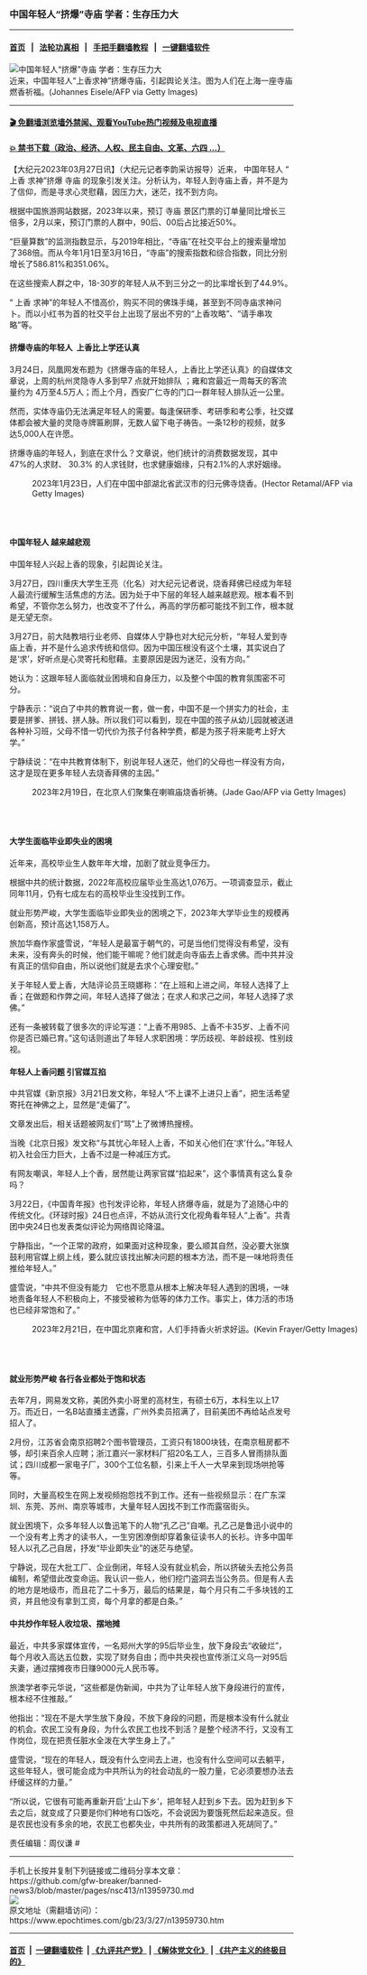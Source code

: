### 中国年轻人“挤爆”寺庙 学者：生存压力大
------------------------

#### [首页](https://github.com/gfw-breaker/banned-news3/blob/master/README.md) &nbsp;&nbsp;|&nbsp;&nbsp; [法轮功真相](https://github.com/begood0513/basic/blob/master/README.md)  &nbsp;&nbsp;|&nbsp;&nbsp; [手把手翻墙教程](https://github.com/gfw-breaker/guides/wiki)  &nbsp;&nbsp;|&nbsp;&nbsp; [一键翻墙软件](https://github.com/gfw-breaker/nogfw/blob/master/README.md)  



<div><img alt="中国年轻人“挤爆”寺庙 学者：生存压力大" class="attachment-djy_600_400 size-djy_600_400 wp-post-image" src="https://i.epochtimes.com/assets/uploads/2023/03/id13955468-GettyImages-918812492-600x400.jpg"/>
<div class="caption">
 近来，中国年轻人“上香求神”挤爆寺庙，引起舆论关注。图为人们在上海一座寺庙燃香祈福。(Johannes Eisele/AFP via Getty Images)
</div></div><hr/>

#### [ 🎬  免翻墙浏览墙外禁闻、观看YouTube热门视频及电视直播](https://github.com/gfw-breaker/HelloWorld)

#### [ 💥  禁书下载（政治、经济、人权、民主自由、文革、六四 ...）](https://github.com/gfw-breaker/books/blob/master/README.md)

<div><p>
 【大纪元2023年03月27日讯】（大纪元记者李韵采访报导）近来，
 <ok href="https://www.epochtimes.com/gb/tag/%E4%B8%AD%E5%9B%BD%E5%B9%B4%E8%BD%BB%E4%BA%BA.html">
  中国年轻人
 </ok>
 “
 <ok href="https://www.epochtimes.com/gb/tag/%E4%B8%8A%E9%A6%99.html">
  上香
 </ok>
 求神”挤爆
 <ok href="https://www.epochtimes.com/gb/tag/%E5%AF%BA%E5%BA%99.html">
  寺庙
 </ok>
 的现象引发关注。分析认为，年轻人到寺庙上香，并不是为了信仰，而是寻求心灵慰藉，因压力大，迷茫，找不到方向。
</p>
<p>
 根据中国旅游网站数据，2023年以来，预订
 <ok href="https://www.epochtimes.com/gb/tag/%E5%AF%BA%E5%BA%99.html">
  寺庙
 </ok>
 景区门票的订单量同比增长三倍多，2月以来，预订门票的人群中，90后、00后占比接近50%。
</p>
<p>
 “巨量算数”的监测指数显示，与2019年相比，“寺庙”在社交平台上的搜索量增加了368倍。而从今年1月1日至3月16日，“寺庙”的搜索指数和综合指数，同比分别增长了586.81%和351.06%。
</p>
<p>
 在这些搜索人群之中，18-30岁的年轻人从不到三分之一的比率增长到了44.9%。
</p>
<p>
 “
 <ok href="https://www.epochtimes.com/gb/tag/%E4%B8%8A%E9%A6%99.html">
  上香
 </ok>
 求神”的年轻人不惜高价，购买不同的佛珠手绳，甚至到不同寺庙求神问卜。而以小红书为首的社交平台上出现了层出不穷的“上香攻略”、“请手串攻略”等。
</p>
<h4>
 挤爆寺庙的年轻人  上香比上学还认真
</h4>
<p>
 3月24日，凤凰网发布题为《挤爆寺庙的年轻人，上香比上学还认真》的自媒体文章说，上周的杭州灵隐寺人多到早7 点就开始排队 ；雍和宫最近一周每天的客流量约为 4万至4.5万人；而上个月，西安广仁寺的门口一群年轻人排队近一公里。
</p>
<p>
 然而，实体寺庙仍无法满足年轻人的需要。每逢保研季、考研季和考公季，社交媒体都会被大量的灵隐寺牌匾刷屏，无数人留下电子祷告。一条12秒的视频，就多达5,000人在许愿。
</p>
<p>
 挤爆寺庙的年轻人，到底在求什么？文章说，他们统计的消费数据发现，其中47%的人求财、 30.3% 的人求钱财，也求健康姻缘，只有2.1%的人求好姻缘。
</p>
<figure aria-describedby="caption-attachment-13959783" class="wp-caption aligncenter" id="attachment_13959783" style="width: 600px">
 <ok href="https://i.epochtimes.com/assets/uploads/2023/03/id13959783-GettyImages-1246464875.jpg" target="_blank">
  <img alt="" class="size-large wp-image-13959783" src="https://i.epochtimes.com/assets/uploads/2023/03/id13959783-GettyImages-1246464875-600x399.jpg"/>
 </ok>
 <br/><figcaption class="wp-caption-text" id="caption-attachment-13959783">
  2023年1月23日，人们在中国中部湖北省武汉市的归元佛寺烧香。(Hector Retamal/AFP via Getty Images)
 </figcaption><br/>
</figure><br/>
<h4>
 <ok href="https://www.epochtimes.com/gb/tag/%E4%B8%AD%E5%9B%BD%E5%B9%B4%E8%BD%BB%E4%BA%BA.html">
  中国年轻人
 </ok>
 越来越悲观
</h4>
<p>
 中国年轻人兴起上香的现象，引起舆论关注。
</p>
<p>
 3月27日，四川重庆大学生王亮（化名）对大纪元记者说，烧香拜佛已经成为年轻人最流行缓解生活焦虑的方法。因为处于中下层的年轻人越来越悲观。根本看不到希望，不管你怎么努力，也改变不了什么，再高的学历都可能找不到工作，根本就是无望无奈。
</p>
<p>
 3月27日，前大陆教培行业老师、自媒体人宁静也对大纪元分析，“年轻人爱到寺庙上香，并不是什么追求传统和信仰。因为中国压根没有这个土壤，其实说白了是‘求’，好听点是心灵寄托和慰藉。主要原因是因为迷茫，没有方向。”
</p>
<p>
 她认为：这跟年轻人面临就业困境和自身压力，以及整个中国的教育氛围密不可分。
</p>
<p>
 宁静表示：“说白了中共的教育说一套，做一套，中国不是一个拼实力的社会，主要是拼爹、拼钱、拼人脉。所以我们可以看到，现在中国的孩子从幼儿园就被送进各种补习班，父母不惜一切代价为孩子付各种学费，都是为孩子将来能考上好大学。”
</p>
<p>
 宁静续说：“在中共教育体制下，别说年轻人迷茫，他们的父母也一样没有方向，这才是现在更多年轻人去烧香拜佛的主因。”
</p>
<figure aria-describedby="caption-attachment-13959784" class="wp-caption aligncenter" id="attachment_13959784" style="width: 600px">
 <ok href="https://i.epochtimes.com/assets/uploads/2023/03/id13959784-GettyImages-1247286112.jpg" target="_blank">
  <img alt="" class="size-large wp-image-13959784" src="https://i.epochtimes.com/assets/uploads/2023/03/id13959784-GettyImages-1247286112-600x400.jpg"/>
 </ok>
 <br/><figcaption class="wp-caption-text" id="caption-attachment-13959784">
  2023年2月19日，在北京人们聚集在喇嘛庙烧香祈祷。(Jade Gao/AFP via Getty Images)
 </figcaption><br/>
</figure><br/>
<h4>
 大学生面临毕业即失业的困境
</h4>
<p>
 近年来，高校毕业生人数年年大增，加剧了就业竞争压力。
</p>
<p>
 根据中共的统计数据，2022年高校应届毕业生高达1,076万。一项调查显示，截止同年11月，仍有七成左右的高校毕业生没找到工作。
</p>
<p>
 就业形势严峻，大学生面临毕业即失业的困境之下，2023年大学毕业生的规模再创新高，预计高达1,158万人。
</p>
<p>
 旅加华裔作家盛雪说，“年轻人是最富于朝气的，可是当他们觉得没有希望，没有未来，没有奔头的时候，他们能干嘛呢？他们就走向寺庙去上香求佛。而中共并没有真正的信仰自由，所以说他们就是去求个心理安慰。”
</p>
<p>
 关于年轻人爱上香，大陆评论员王晓娜称：“在上班和上进之间，年轻人选择了上香；在做题和作弊之间，年轻人选择了做法；在求人和求己之间，年轻人选择了求佛。”
</p>
<p>
 还有一条被转载了很多次的评论写道：“上香不用985、上香不卡35岁、上香不问你是否已婚已育。”这句话则道出了年轻人求职困境：学历歧视、年龄歧视、性别歧视。
</p>
<h4>
 年轻人上香问题 引官媒互掐
</h4>
<p>
 中共官媒《新京报》3月21日发文称，年轻人“不上课不上进只上香”，把生活希望寄托在神佛之上，显然是“走偏了”。
</p>
<p>
 文章发出后，相关话题被网友们“骂”上了微博热搜榜。
</p>
<p>
 当晚《北京日报》发文称“与其忧心年轻人上香，不如关心他们在‘求’什么。”年轻人初入社会压力巨大，上香不过是一种减压方式。
</p>
<p>
 有网友嘲讽，年轻人上个香，居然能让两家官媒“掐起来”，这个事情真有这么复杂吗？
</p>
<p>
 3月22日，《中国青年报》也刊发评论称，年轻人挤爆寺庙，就是为了追随心中的传统文化。《环球时报》24日也点评，不妨从流行文化视角看年轻人“上香”。共青团中央24日也发表类似评论为网络舆论降温。
</p>
<p>
 宁静指出，“一个正常的政府，如果面对这种现象，要么顺其自然，没必要大张旗鼓利用官媒上纲上线，要么就应该找出解决问题的根本方法，而不是一味地将责任推给年轻人。”
</p>
<p>
 盛雪说，“中共不但没有能力　它也不愿意从根本上解决年轻人遇到的困境，一味地责备年轻人不积极向上，不接受被称为低等的体力工作。事实上，体力活的市场也已经非常饱和了。”
</p>
<figure aria-describedby="caption-attachment-13959785" class="wp-caption aligncenter" id="attachment_13959785" style="width: 600px">
 <ok href="https://i.epochtimes.com/assets/uploads/2023/03/id13959785-GettyImages-1468174129.jpg" target="_blank">
  <img alt="" class="size-large wp-image-13959785" src="https://i.epochtimes.com/assets/uploads/2023/03/id13959785-GettyImages-1468174129-600x398.jpg"/>
 </ok>
 <br/><figcaption class="wp-caption-text" id="caption-attachment-13959785">
  2023年2月21日，在中国北京雍和宫，人们手持香火祈求好运。(Kevin Frayer/Getty Images)
 </figcaption><br/>
</figure><br/>
<h4>
 就业形势严峻 各行各业都处于饱和状态
</h4>
<p>
 去年7月，网易发文称，美团外卖小哥里的高材生，有硕士6万，本科生以上17万。而近日，一名B站直播主透露，广州外卖员招满了，目前美团不再给站点发号招人了。
</p>
<p>
 2月份，江苏省会南京招聘2个图书管理员，工资只有1800块钱，在南京租房都不够，却引来百余人应聘；浙江嘉兴一家材料厂招20名工人，三百多人冒雨排队面试；四川成都一家电子厂，300个工位名额，引来上千人一大早来到现场哄抢等等。
</p>
<p>
 同时，大量高校生在网上发视频抱怨找不到工作。还有一些视频显示：在广东深圳、东莞、苏州、南京等城市，大量年轻人因找不到工作而露宿街头。
</p>
<p>
 就业困境下，众多年轻人以鲁迅笔下的人物“孔乙己”自嘲。孔乙己是鲁迅小说中的一个没有考上秀才的读书人，一生穷困潦倒却穿着象征读书人的长衫。许多中国年轻人以孔乙己自居，抒发“毕业即失业”的迷茫与绝望。
</p>
<p>
 宁静说，现在大批工厂、企业倒闭，年轻人没有就业机会，所以挤破头去抢公务员编制，希望借此改变命运。我认识一些人，他们挖门盗洞去当公务员。但是有人去的地方是地级市，而且花了二十多万，最后的结果是，每个月只有二千多块钱的工资，并且他没有拿到工资，每个月拿的都是白条。”
</p>
<h4>
 中共炒作年轻人收垃圾、摆地摊
</h4>
<p>
 最近，中共多家媒体宣传，一名郑州大学的95后毕业生，放下身段去“收破烂”，每个月收入高达五位数，实现了财务自由；而中共央视也宣传浙江义乌一对95后夫妻，通过摆摊夜市日赚9000元人民币等。
</p>
<p>
 旅澳学者李元华说，“这些都是伪新闻，中共为了让年轻人放下身段进行的宣传，根本经不住推敲。”
</p>
<p>
 他指出：“现在不是大学生放下身段，不放下身段的问题，而是根本没有什么就业的机会。农民工没有身段，为什么农民工也找不到活？是整个经济不行，又没有工作岗位，现在把责任脏水全泼在大学生身上了。”
</p>
<p>
 盛雪说，“现在的年轻人，既没有什么空间去上进，也没有什么空间可以去躺平，这些年轻人，很可能会成为中共所认为的社会动乱的一股力量，它必须要想办法去纾缓这样的力量。”
</p>
<p>
 “所以说，它很有可能再重新开启‘上山下乡’，把年轻人赶到乡下去。因为赶到乡下去之后，就变成了只要是你们种地有口饭吃，不会说因为要饿死然后起来造反。但是农民也没有多余的地，农民工也都失业，中共所有的政策都进入死胡同了。”
</p>
<p>
 责任编辑：周仪谦 #
</p>
</div>
<hr/>
手机上长按并复制下列链接或二维码分享本文章：<br/>
https://github.com/gfw-breaker/banned-news3/blob/master/pages/nsc413/n13959730.md <br/>
<a href='https://github.com/gfw-breaker/banned-news3/blob/master/pages/nsc413/n13959730.md'><img src='https://github.com/gfw-breaker/banned-news3/blob/master/pages/nsc413/n13959730.md.png'/></a> <br/>
原文地址（需翻墙访问）：https://www.epochtimes.com/gb/23/3/27/n13959730.htm


------------------------
#### [首页](https://github.com/gfw-breaker/banned-news3/blob/master/README.md) &nbsp;|&nbsp; [一键翻墙软件](https://github.com/gfw-breaker/nogfw/blob/master/README.md) &nbsp;| [《九评共产党》](https://github.com/gfw-breaker/9ping.md/blob/master/README.md#九评之一评共产党是什么) | [《解体党文化》](https://github.com/gfw-breaker/jtdwh.md/blob/master/README.md) | [《共产主义的终极目的》](https://github.com/gfw-breaker/gczydzjmd.md/blob/master/README.md)


<img src='http://gfw-breaker.win/banned-news3/pages/nsc413/n13959730.md' width='0px' height='0px'/>